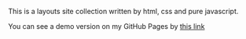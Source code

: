 This is a layouts site collection written by html, css and pure javascript.

You can see a demo version on my GitHub Pages by [this link](https://voverg.github.io/layout-projects/)
